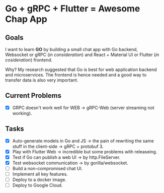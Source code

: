 # Go + gRPC + Flutter = Awesome Chap App

## Goals
I want to learn **GO** by building a small chat app with Go backend, Websocket or gRPC (*in consideration*) and React + Material UI or Flutter (*in cosideration*) frontend.

Why? My research suggested that Go is best for web application backend and microservices. The frontend is hence needed and a good way to transfer data is also very important.

## Current Problems
 - [x] GRPC doesn't work well for WEB -> gRPC-Web (server streaming not working).

## Tasks
 - [x] Auto-generate models in Go and JS -> the pain of rewriting the same stuff in the client-side -> gRPC + protobuf 3.
 - [x] Play with Flutter Web -> incredible but some problems with releaseing.
 - [x] Test if Go can publish a web UI -> by http.FileServer.
 - [x] Test websocket communication -> by gorilla/websocket.
 - [ ] Build a non-compromised chat UI.
 - [ ] Implement all key features.
 - [ ] Deploy to a docker image.
 - [ ] Deploy to Google Cloud.
